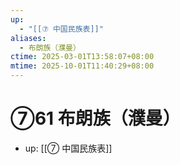 ```yaml
---
up:
  - "[[⑦ 中国民族表]]"
aliases:
  - 布朗族（濮曼）
ctime: 2025-03-01T13:58:07+08:00
mtime: 2025-10-01T11:40:29+08:00
---
```


# ⑦61 布朗族（濮曼）

- up: [[⑦ 中国民族表]]
